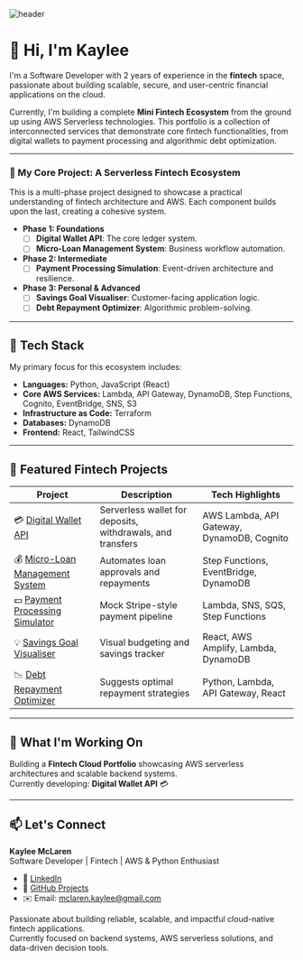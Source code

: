 ![header](https://capsule-render.vercel.app/api?type=waving&height=200&color=gradient&text=Kaylee%20McLaren%20|%20Fintech%20Cloud%20Engineer&fontSize=35&strokeWidth=0&descAlign=0&descAlignY=0&reversal=false&fontAlign=50&fontAlignY=40)


# 👋 Hi, I'm Kaylee

I'm a Software Developer with 2 years of experience in the **fintech** space, passionate about building scalable, secure, and user-centric financial applications on the cloud.

Currently, I'm building a complete **Mini Fintech Ecosystem** from the ground up using AWS Serverless technologies. This portfolio is a collection of interconnected services that demonstrate core fintech functionalities, from digital wallets to payment processing and algorithmic debt optimization.

---

### 🚀 My Core Project: A Serverless Fintech Ecosystem

This is a multi-phase project designed to showcase a practical understanding of fintech architecture and AWS. Each component builds upon the last, creating a cohesive system.

* **Phase 1: Foundations**
    * [ ] **Digital Wallet API**: The core ledger system.
    * [ ] **Micro-Loan Management System**: Business workflow automation.
* **Phase 2: Intermediate**
    * [ ] **Payment Processing Simulation**: Event-driven architecture and resilience.
* **Phase 3: Personal & Advanced**
    * [ ] **Savings Goal Visualiser**: Customer-facing application logic.
    * [ ] **Debt Repayment Optimizer**: Algorithmic problem-solving.

---

## 🧠 Tech Stack
My primary focus for this ecosystem includes:
- **Languages:** Python, JavaScript (React)  
- **Core AWS Services:** Lambda, API Gateway, DynamoDB, Step Functions, Cognito, EventBridge, SNS, S3 
- **Infrastructure as Code:** Terraform
- **Databases:** DynamoDB 
- **Frontend:** React, TailwindCSS  

---

## 💼 Featured Fintech Projects
| Project | Description | Tech Highlights |
|----------|--------------|----------------|
| 💳 [Digital Wallet API](https://github.com/KayleeMcLaren/Serverless-Fintech-Ecosystem/tree/main/digital-wallet-api) | Serverless wallet for deposits, withdrawals, and transfers | AWS Lambda, API Gateway, DynamoDB, Cognito |
| 💰 [Micro-Loan Management System](https://github.com/KayleeMcLaren/Serverless-Fintech-Ecosystem/tree/main/micro-loan-management-system) | Automates loan approvals and repayments | Step Functions, EventBridge, DynamoDB |
| 💵 [Payment Processing Simulator](https://github.com/KayleeMcLaren/Serverless-Fintech-Ecosystem/tree/main/payment-processing-simulation) | Mock Stripe-style payment pipeline | Lambda, SNS, SQS, Step Functions |
| 💡 [Savings Goal Visualiser](https://github.com/KayleeMcLaren/Serverless-Fintech-Ecosystem/tree/main/savings-goal-visualiser) | Visual budgeting and savings tracker | React, AWS Amplify, Lambda, DynamoDB |
| 📉 [Debt Repayment Optimizer](https://github.com/KayleeMcLaren/Serverless-Fintech-Ecosystem/tree/main/debt-repayment-optimizer) | Suggests optimal repayment strategies | Python, Lambda, API Gateway, React |

---

## 🚀 What I'm Working On
Building a **Fintech Cloud Portfolio** showcasing AWS serverless architectures and scalable backend systems.  
Currently developing: **Digital Wallet API** 💳

---

## 📫 Let's Connect
**Kaylee McLaren**  
Software Developer | Fintech | AWS & Python Enthusiast 
- 💼 [LinkedIn](https://www.linkedin.com/in/software-dev-kaylee-mclaren/)
- 🐍 [GitHub Projects](https://github.com/KayleeMcLaren?tab=repositories)
- ✉️ Email: mclaren.kaylee@gmail.com
  
Passionate about building reliable, scalable, and impactful cloud-native fintech applications.  
Currently focused on backend systems, AWS serverless solutions, and data-driven decision tools.
